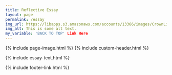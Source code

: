 ```yaml
---
title: Reflective Essay
layout: page
permalink: /essay
img_url: https://libapps.s3.amazonaws.com/accounts/13366/images/CrownLibraryBanner5.jpg
img_alt: This is some alt text.
my_variable: 'BACK TO TOP' Link Here
---
```

{% include page-image.html %}
{% include custom-header.html %}

{% include essay-text.html %}

{% include footer-link.html %}